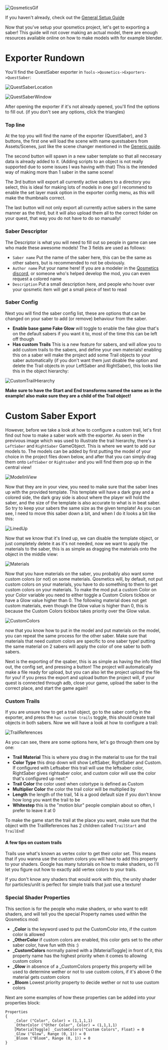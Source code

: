 ![QosmeticsGif](https://raw.githubusercontent.com/RedBrumbler/Qosmetics/master/Wiki/Images/Generic/Qosmetics.gif)

If you haven't already, check out the [General Setup Guide](https://github.com/RedBrumbler/Qosmetics/wiki/Qosmetics-General-Setup)

Now that you've setup your qosmetics project, let's get to exporting a saber! This guide will not cover making an actual model, there are enough resources available online on how to make models with for example blender.

# Exporter Rundown

You'll find the QuestSaber exporter in `Tools->Qosmetics->Exporters->QuestSaber`:

![QuestSaberLocation](https://raw.githubusercontent.com/RedBrumbler/Qosmetics/master/Wiki/Images/Sabers/QuestSaberLocation.png)

![QuestSaberWindow](https://raw.githubusercontent.com/RedBrumbler/Qosmetics/master/Wiki/Images/Sabers/QuestSaberWindow.png)

After opening the exporter if it's not already opened, you'll find the options to fill out. (if you don't see any options, click the triangles)

### Top line

At the top you will find the name of the exporter (QuestSaber), and 3 buttons, the first one will load the scene with name questsabers from Assets/Scenes, just like the scene changer mentioned in the [Generic guide](https://github.com/RedBrumbler/Qosmetics/wiki/Qosmetics-General-Setup).

The second button will spawn in a new saber template so that all neccesary data is already added to it. (Adding scripts to an object is not really supported due to some issues I was having with that) This is the intended way of making more than 1 saber in the same scene!

The 3rd button will export all currently active sabers to a directory you select, this is ideal for making lots of models in one go! I recommend to enable the set layer mask option in the exporter config menu, as this will make the thumbnails correct.

The last button will not only export all currently active sabers in the same manner as the third, but it will also upload them all to the correct folder on your quest, that way you do not have to do so manually!

### Saber Descriptor

The Descriptor is what you will need to fill out so people in game can see who made these awesome models! The 3 fields are used as follows:
 - `Saber name` Put the name of the saber here, this can be the same as other sabers, but is recommended to not be obviously.
 - `Author name` Put your name here! If you are a modeler in the [Qosmetics discord](discord.gg/qosmetics), or someone who's helped develop the mod, you can even request a colored name
 - `Description` Put a small description here, and people who hover over your qosmetic item will get a small piece of text to read 

### Saber Config

Next you will find the saber config list, these are options that can be changed on your saber to add (or remove) behaviour from the saber.
 - **Enable base game Fake Glow** will toggle to enable the fake glow that's on the default sabers if you want it to, most of the time this can be left off though
 - **Has custom Trails** This is a new feature for sabers, and will allow you to add custom trails to the sabers, and define your own materials! enabling this on a saber will make the project add some Trail objects to your saber automatically (if you don't want them just disable the option and delete the Trail objects in your LeftSaber and RightSaber), this looks like this in the object hierarchy:

![CustomTrailHierarchy](https://raw.githubusercontent.com/RedBrumbler/Qosmetics/master/Wiki/Images/Sabers/CustomTrailHierarchy.png)

**Make sure to have the Start and End transforms named the same as in the example! also make sure they are a child of the Trail object!**

# Custom Saber Export
However, before we take a look at how to configure a custom trail, let's first find out how to make a saber work with the exporter. As seen in the previvous image which was used to illustrate the trail hierarchy, there's a `LeftSaber` and `RightSaber` GameObject. This is where we want to add our models to. The models can be added by first putting the model of your choice in the project files down below, and after that you can simply drag them onto `LeftSaber` or `Rightsaber` and you will find them pop up in the central view!

![ModelInView](https://raw.githubusercontent.com/RedBrumbler/Qosmetics/master/Wiki/Images/Sabers/ModelInView.png)

Now that they are in your view, you need to make sure that the saber lines up with the provided template. This template will have a dark gray and a colored side, the dark gray side is about where the player will hold the saber, and the size of the template is also accurate to what is in beat saber. So try to keep your sabers the same size as the given template! As you can see, I need to move this saber down a bit, and when I do it looks a bit like this:

![LinedUp](https://raw.githubusercontent.com/RedBrumbler/Qosmetics/master/Wiki/Images/Sabers/LinedUp.png)

Now that we know that it's lined up, we can disable the template object, or just completely delete it as it's not needed, now we want to apply the materials to the saber, this is as simple as dragging the materials onto the object in the middle view:

![Materials](https://raw.githubusercontent.com/RedBrumbler/Qosmetics/master/Wiki/Images/Sabers/Materials.png)

Now that you have materials on the saber, you probably also want some custom colors (or not) on some materials. Qosmetics will, by default, not put custom colors on your materials, you have to do something to them to get custom colors on your materials. To make the mod put a custom Color on your Color variable you need to either toggle a Custom Colors tickbox or have a Glow value higher than 0. The following material does not get custom materials, even though the Glow value is higher than 0, this is because the Custom Colors tickbox takes priority over the Glow value.

![CustomColors](https://raw.githubusercontent.com/RedBrumbler/Qosmetics/master/Wiki/Images/Sabers/CustomColors.png)

now that you know how to put in the model and put materials on the model, you can repeat the same process for the other saber. Make sure that materials that need custom colors are specific to one saber type! putting the same material on 2 sabers will apply the color of one saber to both sabers.

Next is the exporting of the qsaber, this is as simple as having the info filled out, the config set, and pressing a button! The project will automatically make a file ready for upload, but you can also let the project upload the file for you! if you press the export and upload button the project will, if your quest is connected through adb, close your game, upload the saber to the correct place, and start the game again!

### Custom Trails
If you are unsure how to get a trail object, go to the saber config in the exporter, and press the `has custom trails` toggle, this should create trail objects in both sabers.
Now we will have a look at how to configure a trail:

![TrailReferences](https://raw.githubusercontent.com/RedBrumbler/Qosmetics/master/Wiki/Images/Sabers/TrailReferences.png)

As you can see, there are some options here, let's go through them one by one:
 - **Trail Material** This is where you drag in the material to use for the trail
 - **Color Type** this drop down will show LeftSaber, RightSaber and Custom. If configured with Leftsaber this trail will use the leftsaber color, RightSaber gives rightsaber color, and custom color will use the color that's configured up next:"
 - **Trail Color** the color used when colortype is defined as Custom
 - **Multiplier Color** the color the trail color will be multiplied by
 - **Length** the length of the trail, 14 is a good default size if you don't know how long you want the trail to be
 - **Whitestep** this is the "motion blur" people complain about so often, I prefer to leave it at 0

To make the game start the trail at the place you want, make sure that the object with the TrailReferences has 2 children called `TrailStart` and `TrailEnd`!

#### A few tips on custom trails

Trails use what's known as vertex color to get their color set. This means that if you wanna use the custom colors you will have to add this property to your shaders. Google has many tutorials on how to make shaders, so I'll let you figure out how to exactly add vertex colors to your trails.

If you don't know any shaders that would work with this, the unity shader for particles/unlit is perfect for simple trails that just use a texture!

### Special Shader Properties

This section is for the people who make shaders, or who want to edit shaders, and will tell you the special Property names used within the Qosmetics mod:
 - **_Color** is the keyword used to put the CustomColor into, if the custom color is allowed
 - **_OtherColor** if custom colors are enabled, this color gets set to the *other* saber color, have fun with this :)
 - **_CustomColors** normally paired with a \[MaterialToggle\] in front of it, this property name has the highest priority when it comes to allowing custom colors
 - **_Glow** in absence of a _CustomColors property this property will be used to determine wether or not to use custom colors, if it's above 0 the material gets custom colors
 - **_Bloom** Lowest priority property to decide wether or not to use custom colors

Next are some examples of how these properties can be added into your properties block:
```
Properties
{
    _Color ("Color", Color) = (1,1,1,1)
    _OtherColor ("Other Color", Color) = (1,1,1,1)
    [MaterialToggle] _CustomColors("Custom Colors", Float) = 0
    _Glow ("Glow", Range (0, 1)) = 0
    _Bloom ("Bloom", Range (0, 1)) = 0
}
```
